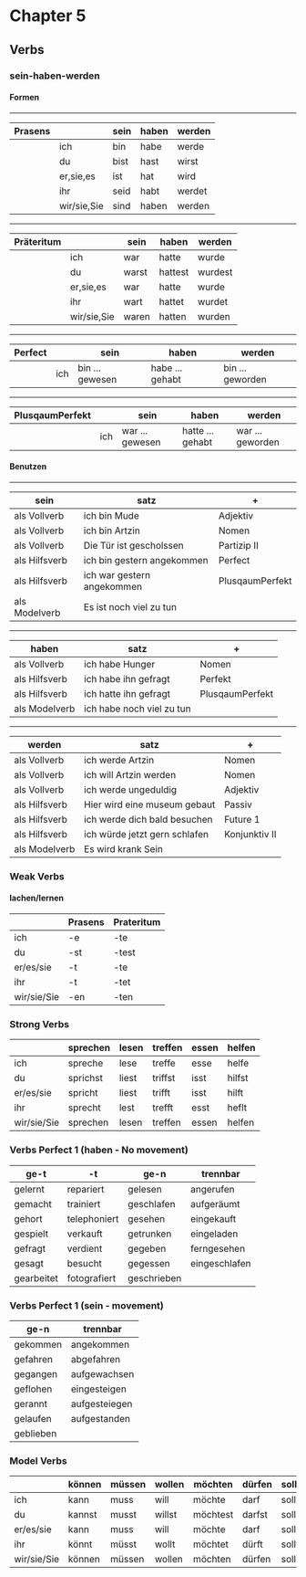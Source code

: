 # Chapter 5

## Verbs

### sein-haben-werden  

#### Formen

---

| Prasens  |              |  sein   | haben  |  werden |
|----------|--------------|---------|--------|---------|
|          |   ich        |   bin   |  habe  |  werde  |
|          |   du         |   bist  |  hast  |  wirst  |
|          | er,sie,es    |   ist   |  hat   |  wird   |
|          |   ihr        |   seid  |  habt  |  werdet |
|          | wir/sie,Sie  |   sind  |  haben |  werden |

---

| Präteritum |             |  sein   | haben    |  werden  |
|------------|-------------|---------|----------|----------|
|            |   ich       |   war   |  hatte   |  wurde   |
|            |   du        |   warst |  hattest |  wurdest |
|            | er,sie,es   |   war   |  hatte   |  wurde   |
|            |   ihr       |   wart  |  hattet  |  wurdet  |
|            | wir/sie,Sie |   waren |  hatten  |  wurden  |

---

| Perfect  |            |  sein             |  haben           |  werden           |
|----------|------------|-------------------|------------------|-------------------|
|          |   ich      |   bin ... gewesen |  habe ... gehabt |  bin ... geworden |

---

| PlusqaumPerfekt |             |  sein             | haben             |  werden           |
|-----------------|-------------|-------------------|-------------------|-------------------|
|                 |   ich       |   war ... gewesen |  hatte ... gehabt |  war ... geworden |

#### Benutzen

---

|  sein          |  satz                        |  +              |
|----------------|------------------------------|-----------------|
|  als Vollverb  |  ich bin Mude                | Adjektiv        |
|  als Vollverb  |  ich bin Artzin              |  Nomen          |
|  als Vollverb  |  Die Tür ist gescholssen     | Partizip II     |
|  als Hilfsverb |  ich bin gestern angekommen  | Perfect         |
|  als Hilfsverb |  ich war gestern angekommen  | PlusqaumPerfekt |
|  als Modelverb |  Es ist noch viel zu tun     |                 |

---

|  haben         |      satz                 |  +             |
|----------------|---------------------------|----------------|
|  als Vollverb  |  ich habe Hunger          |  Nomen         |
|  als Hilfsverb |  ich habe ihn gefragt     |  Perfekt       |
|  als Hilfsverb |  ich hatte ihn gefragt    | PlusqaumPerfekt|
|  als Modelverb |  ich habe noch viel zu tun|                |

---

|  werden       |  satz                         |  +           |
|---------------|-------------------------------|--------------|
|  als Vollverb |  ich werde Artzin             |  Nomen       |
|  als Vollverb |  ich will Artzin werden       |  Nomen       |
|  als Vollverb |  ich werde ungeduldig         |  Adjektiv    |
|  als Hilfsverb|  Hier wird eine museum gebaut | Passiv       |
|  als Hilfsverb|  ich werde dich bald besuchen | Future 1     |
|  als Hilfsverb|  ich würde jetzt gern schlafen| Konjunktiv II|
|  als Modelverb|  Es wird krank Sein           |              |

### Weak Verbs

#### lachen/lernen

|                |   Prasens|  Prateritum|
|----------------|----------|------------|
|    ich         |   -e     |    -te     |
|    du          |   -st    |    -test   |
|    er/es/sie   |   -t     |    -te     |
|    ihr         |   -t     |    -tet    |
|    wir/sie/Sie |   -en    |    -ten    |

### Strong Verbs

|             |  sprechen | lesen | treffen | essen |helfen |
|-------------|-----------|-------|---------|-------|-------|
| ich         |  spreche  | lese  | treffe  | esse  |helfe  |
| du          |  sprichst | liest | triffst | isst  |hilfst |
| er/es/sie   |  spricht  | liest | trifft  | isst  |hilft  |
| ihr         |  sprecht  | lest  | trefft  | esst  |heflt  |
| wir/sie/Sie |  sprechen | lesen | treffen | essen |helfen |

### Verbs Perfect 1 (haben - No movement)

| ge-t       |  -t          |ge-n        |trennbar      |
|------------|--------------|------------|--------------|
| gelernt    | repariert    |gelesen     |angerufen     |
| gemacht    | trainiert    |geschlafen  |aufgeräumt    |
| gehort     | telephoniert |gesehen     |eingekauft    |
| gespielt   | verkauft     |getrunken   |eingeladen    |
| gefragt    | verdient     |gegeben     |ferngesehen   |
| gesagt     | besucht      |gegessen    |eingeschlafen |
| gearbeitet | fotografiert |geschrieben |              |

### Verbs Perfect 1 (sein - movement)

| ge-n    | trennbar     |
|---------|--------------|
|gekommen | angekommen   |
|gefahren | abgefahren   |
|gegangen | aufgewachsen |
|geflohen | eingesteigen |
|gerannt  | aufgesteiegen|
|gelaufen | aufgestanden |
|geblieben|              |

### Model Verbs

|             |  können | müssen | wollen | möchten  | dürfen | sollen |
|-------------|---------|--------|--------|----------|--------|--------|
| ich         |  kann   | muss   | will   | möchte   | darf   | soll   |
| du          |  kannst | musst  | willst | möchtest | darfst | sollst |
| er/es/sie   |  kann   | muss   | will   | möchte   | darf   | soll   |
| ihr         |  könnt  | müsst  | wollt  | möchtet  | dürft  | sollt  |
| wir/sie/Sie |  können | müssen | wollen | möchten  | dürfen | sollen |

